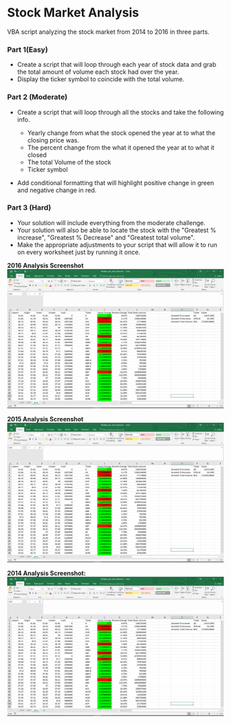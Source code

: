 # Stock Market Analysis

VBA script analyzing the stock market from 2014 to 2016 in three parts. 

### Part 1(Easy)

* Create a script that will loop through each year of stock data and grab the total amount of volume each stock had over the year.
* Display the ticker symbol to coincide with the total volume.

### Part 2 (Moderate)

* Create a script that will loop through all the stocks and take the following info.

  * Yearly change from what the stock opened the year at to what the closing price was.
  * The percent change from the what it opened the year at to what it closed
  * The total Volume of the stock
  * Ticker symbol

* Add conditional formatting that will highlight positive change in green and negative change in red.

### Part 3 (Hard)

* Your solution will include everything from the moderate challenge.
* Your solution will also be able to locate the stock with the "Greatest % increase", "Greatest % Decrease" and "Greatest total volume".
* Make the appropriate adjustments to your script that will allow it to run on every worksheet just by running it once.



**2016 Analysis Screenshot** 
![alt text][Results]

[Results]: https://github.com/cantugabriela/stock-market-analysis/blob/master/Screenshots/2016%20Analysis.PNG?raw=true "2016 Results Screenshot"

**2015 Analysis Screenshot** 
![alt text][Results]

[Results]: https://raw.githubusercontent.com/cantugabriela/VBA_Assignment/master/Screenshots/2015%20Analysis.PNG "2015 Results Screenshot"

**2014 Analysis Screenshot:** 
![alt text][Results]

[Results]: https://github.com/cantugabriela/stock-market-analysis/blob/master/Screenshots/2014%20Analysis.PNG? "2014 Results Screenshot"

